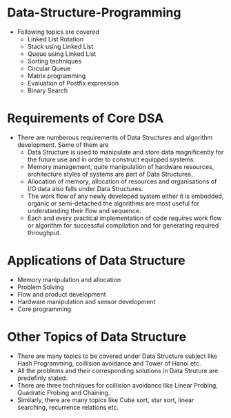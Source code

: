 # Data-Structure-Programming
  - Following topics are covered
    - Linked List Rotation
    - Stack using Linked List
    - Queue using Linked List 
    - Sorting techniques 
    - Circular Queue 
    - Matrix programming
    - Evaluation of Postfix expression
    - Binary Search 
# Requirements of Core DSA 
  - There are numberous requirements of Data Structures and algorithm development. Some of them are
     - Data Structure is used to manipulate and store data magnificently for the future use and in order to construct equipped systems.
     - Memory management, quite manipulation of hardware resources, architecture styles of systems are part of Data Structures.
     - Allocation of memory, allocation of resources and organisations of I/O data also falls under Data Structures.
     - The work flow of any newly developed system either it is embedded, organic or semi-detached the algorithms are most useful for understanding their flow and sequence.
     - Each and every practical implementation of code requires work flow or algorithm for successful compilation and for generating required throughput.
# Applications of Data Structure 
 - Memory manipulation and allocation
 - Problem Solving
 - Flow and product development
 - Hardware manipulation and sensor development
 - Core programming
# Other Topics of Data Structure
- There are many topics to be covered under Data Structure subject like Hash Programming, coillision avoidance and Tower of Hanoi etc.
- All the problems and their corresponding solutions in Data Struture are predefinly stated.
- There are three techniques for coillision avoidance like Linear Probing, Quadratic Probing and Chaining.
- Similarly, there are many topics like Cube sort, star sort, linear searching, recurrence relations etc.
